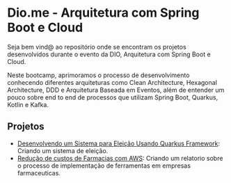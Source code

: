 # Dio.me - Arquitetura com Spring Boot e Cloud

Seja bem vind@ ao repositório onde se encontram os projetos desenvolvidos durante o evento da DIO, Arquitetura com Spring Boot e Cloud.

Neste bootcamp, aprimoramos o processo de desenvolvimento conhecendo diferentes arquiteturas como Clean Architecture, Hexagonal Architecture, DDD e Arquitetura Baseada em Eventos, além de entender um pouco sobre end to end de processos que utilizam Spring Boot, Quarkus, Kotlin e Kafka.

## Projetos

* [Desenvolvendo um Sistema para Eleição Usando Quarkus Framework](/Sistema_Eleição_Quarkus/): Criando um sistema de eleição.
* [Redução de custos de Farmacias com AWS](/Reducao_Custos_Farmacias_AWS/): Criando um relatorio sobre o processo de implementação de ferramentas em empresas farmaceuticas.
